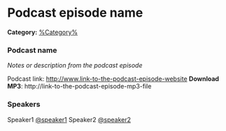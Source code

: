 # Podcast episode name
**Category:** [%Category%](https://github.com/rgondev/til/blob/master/README.md#category)
### Podcast name

*Notes or description from the podcast episode*

Podcast link: http://www.link-to-the-podcast-episode-website
**Download MP3**: http://link-to-the-podcast-episode-mp3-file

### Speakers
Speaker1 [@speaker1](https://github-profile)
Speaker2 [@speaker2](https://twitter-profile)